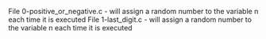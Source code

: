 File 0-positive_or_negative.c - will assign a random number to the variable n each time it is executed
</b>File 1-last_digit.c - will assign a random number to the variable n each time it is executed</b>
